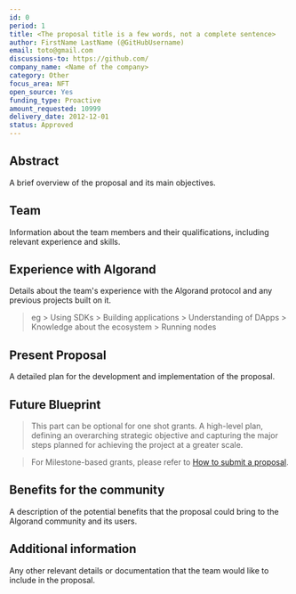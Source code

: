 ```yaml
---
id: 0
period: 1
title: <The proposal title is a few words, not a complete sentence>
author: FirstName LastName (@GitHubUsername)
email: toto@gmail.com
discussions-to: https://github.com/
company_name: <Name of the company>
category: Other
focus_area: NFT
open_source: Yes
funding_type: Proactive
amount_requested: 10999
delivery_date: 2012-12-01
status: Approved
---
```


## Abstract
A brief overview of the proposal and its main objectives.

## Team
Information about the team members and their qualifications, including relevant experience and skills.

## Experience with Algorand
Details about the team's experience with the Algorand protocol and any previous projects built on it.
> eg
    > Using SDKs 
    > Building applications
    > Understanding of DApps
    > Knowledge about the ecosystem
    > Running nodes

## Present Proposal
A detailed plan for the development and implementation of the proposal.

## Future Blueprint
> This part can be optional for one shot grants.
A high-level plan, defining an overarching strategic objective and capturing the major steps planned for achieving the project at a greater scale.

> For Milestone-based grants, please refer to <a href="https://github.com/algorandfoundation/ARCs/blob/main/ARCs/arc-0034.md#submit-a-proposal"> How to submit a proposal</a>.

## Benefits for the community
A description of the potential benefits that the proposal could bring to the Algorand community and its users.

## Additional information
Any other relevant details or documentation that the team would like to include in the proposal.
